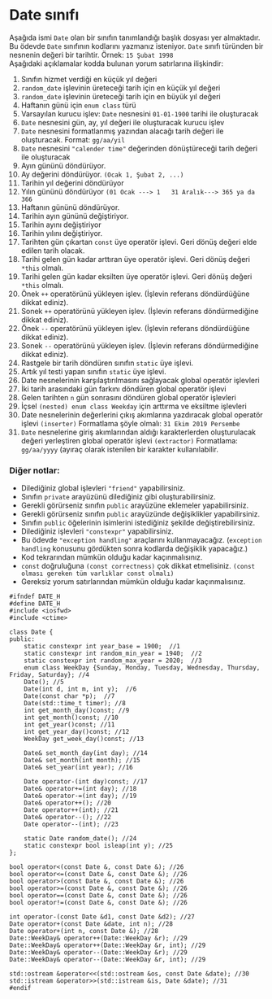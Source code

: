 # Date sınıfı

Aşağıda ismi `Date` olan bir sınıfın tanımlandığı başlık dosyası yer almaktadır. 
Bu ödevde `Date` sınıfının kodlarını yazmanız isteniyor.
`Date` sınıfı türünden bir nesnenin değeri bir tarihtir. Örnek: `15 Şubat 1998` <br>
Aşağıdaki açıklamalar kodda bulunan yorum satırlarına ilişkindir:

1. Sınıfın hizmet verdiği en küçük yıl değeri
2. `random_date` işlevinin üreteceği tarih için en küçük yıl değeri
3. `random_date` işlevinin üreteceği tarih için en büyük yıl değeri
4.  Haftanın günü için `enum class` türü
5. Varsayılan kurucu işlev: `Date` nesnesini `01-01-1900` tarihi ile oluşturacak
6. `Date` nesnesini gün, ay, yıl değeri ile oluşturacak kurucu işlev
7. `Date` nesnesini formatlanmış  yazından alacağı tarih değeri ile oluşturacak. Format: `gg/aa/yil`
8. `Date` nesnesini `"calender time"` değerinden dönüştüreceği tarih değeri ile oluşturacak
9. Ayın gününü döndürüyor.
10. Ay değerini döndürüyor. `(Ocak 1, Şubat 2, ...)`
11. Tarihin yıl değerini döndürüyor
12. Yılın gününü döndürüyor `(01 Ocak ---> 1   31 Aralık---> 365 ya da 366`
13. Haftanın gününü döndürüyor.
14. Tarihin ayın gününü değiştiriyor.
15. Tarihin ayını değiştiriyor
16. Tarihin yılını değiştiriyor.
17. Tarihten gün çıkartan `const` üye operatör işlevi. Geri dönüş değeri elde edilen tarih olacak.
18. Tarihi gelen gün kadar arttıran üye operatör işlevi. Geri dönüş değeri `*this` olmalı.
19. Tarihi gelen gün kadar eksilten üye operatör işlevi. Geri dönüş değeri `*this` olmalı.
20. Önek `++` operatörünü yükleyen işlev. (İşlevin referans döndürdüğüne dikkat ediniz). 
21. Sonek `++` operatörünü yükleyen işlev. (İşlevin referans döndürmediğine dikkat ediniz). 
22. Önek `--` operatörünü yükleyen işlev. (İşlevin referans döndürdüğüne dikkat ediniz). 
23. Sonek `--` operatörünü yükleyen işlev. (İşlevin referans döndürmediğine dikkat ediniz). 
24. Rastgele bir tarih döndüren sınıfın `static` üye işlevi.
25. Artık yıl testi yapan sınıfın `static` üye işlevi.
26. Date nesnelerinin karşılaştırılmasını sağlayacak global operatör işlevleri
27. İki tarih arasındaki gün farkını döndüren global operatör işlevi
28. Gelen tarihten `n` gün sonrasını döndüren global operatör işlevleri
29. İçsel `(nested) enum class Weekday` için arttırma ve eksiltme işlevleri
30. Date nesnelerinin değerlerini çıkış akımlarına yazdıracak global operatör işlevi `(inserter)`
Formatlama şöyle olmalı:  `31 Ekim 2019 Persembe`
31. `Date` nesnelerine giriş akımlarından aldığı karakterlerden oluşturulacak değeri yerleştiren global operatör işlevi `(extractor)`
Formatlama: `gg/aa/yyyy` (ayıraç olarak istenilen bir karakter kullanılabilir.

### Diğer notlar:
* Dilediğiniz global işlevleri `"friend"` yapabilirsiniz.
* Sınıfın `private` arayüzünü dilediğiniz gibi oluşturabilirsiniz.
* Gerekli görürseniz sınıfın `public` arayüzüne eklemeler yapabilirsiniz.
* Gerekli görürseniz sınıfın `public` arayüzünde değişiklikler yapabilirsiniz.
* Sınıfın `public` öğelerinin isimlerini istediğiniz şekilde değiştirebilirsiniz.
* Dilediğiniz işlevleri `"constexpr"` yapabilirsiniz.
* Bu ödevde `"exception handling"` araçlarını kullanmayacağız. (`exception handling` konusunu gördükten sonra kodlarda değişiklik yapacağız.)
* Kod tekrarından mümkün olduğu kadar kaçınmalısınız.
* `const` doğruluğuna `(const correctness)` çok dikkat etmelisiniz. `(const olması gereken tüm varlıklar const olmalı)`
* Gereksiz yorum satırlarından mümkün olduğu kadar kaçınmalısınız.


```
#ifndef DATE_H
#define DATE_H
#include <iosfwd>
#include <ctime>

class Date {
public:
	static constexpr int year_base = 1900;  //1
	static constexpr int random_min_year = 1940;  //2
	static constexpr int random_max_year = 2020;  //3
	enum class WeekDay {Sunday, Monday, Tuesday, Wednesday, Thursday, Friday, Saturday}; //4
	Date(); //5 
	Date(int d, int m, int y);  //6
	Date(const char *p);  //7
	Date(std::time_t timer); //8
	int get_month_day()const; //9
	int get_month()const; //10
	int get_year()const; //11
	int get_year_day()const; //12
	WeekDay get_week_day()const; //13

	Date& set_month_day(int day); //14
	Date& set_month(int month); //15
	Date& set_year(int year); //16

	Date operator-(int day)const; //17
	Date& operator+=(int day); //18
	Date& operator-=(int day); //19
	Date& operator++(); //20
	Date operator++(int); //21
	Date& operator--(); //22
	Date operator--(int); //23

	static Date random_date(); //24
	static constexpr bool isleap(int y); //25
};

bool operator<(const Date &, const Date &); //26
bool operator<=(const Date &, const Date &); //26
bool operator>(const Date &, const Date &); //26
bool operator>=(const Date &, const Date &); //26
bool operator==(const Date &, const Date &); //26
bool operator!=(const Date &, const Date &); //26

int operator-(const Date &d1, const Date &d2); //27
Date operator+(const Date &date, int n); //28
Date operator+(int n, const Date &); //28
Date::WeekDay& operator++(Date::WeekDay &r); //29
Date::WeekDay& operator++(Date::WeekDay &r, int); //29
Date::WeekDay& operator--(Date::WeekDay &r); //29
Date::WeekDay& operator--(Date::WeekDay &r, int); //29

std::ostream &operator<<(std::ostream &os, const Date &date); //30
std::istream &operator>>(std::istream &is, Date &date); //31
#endif
```
